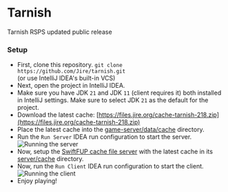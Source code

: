 # Tarnish

Tarnish RSPS updated public release

### Setup

* First, clone this repository.
  `git clone https://github.com/Jire/tarnish.git`  
  (or use IntelliJ IDEA's built-in VCS)
* Next, open the project in IntelliJ IDEA.
* Make sure you have JDK `21` and JDK `11` (client requires it) both installed in IntelliJ settings. Make sure to select
  JDK `21` as the
  default for the project.
* Download the latest cache:
  [https://files.jire.org/cache-tarnish-218.zip](https://files.jire.org/cache-tarnish-218.zip)
* Place the latest cache into the [game-server/data/cache](game-server/data/cache/) directory.
* Run the `Run Server` IDEA run configuration to start the server.  
  ![Running the server](https://i.imgur.com/fOvP7QZ.png)
* Now, setup the [SwiftFUP cache file server](https://github.com/Jire/SwiftFUP)
  with the latest cache in its
  [server/cache](https://github.com/Jire/SwiftFUP/tree/main/server/cache) directory.
* Now, run the `Run Client` IDEA run configuration to start the client.  
  ![Running the client](https://i.imgur.com/S7sVjus.png)
* Enjoy playing!
